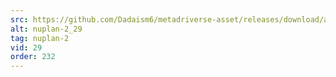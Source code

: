 ```yaml
---
src: https://github.com/Dadaism6/metadriverse-asset/releases/download/assetsv1.0.2/nuplan-2_29.mp4
alt: nuplan-2_29
tag: nuplan-2
vid: 29
order: 232
---
```

